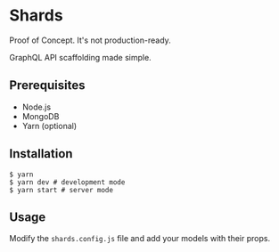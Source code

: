 # Shards

Proof of Concept. It's not production-ready.

GraphQL API scaffolding made simple.

## Prerequisites

- Node.js
- MongoDB
- Yarn (optional)

## Installation

```
$ yarn
$ yarn dev # development mode
$ yarn start # server mode
```

## Usage

Modify the `shards.config.js` file and add your models with their props.

